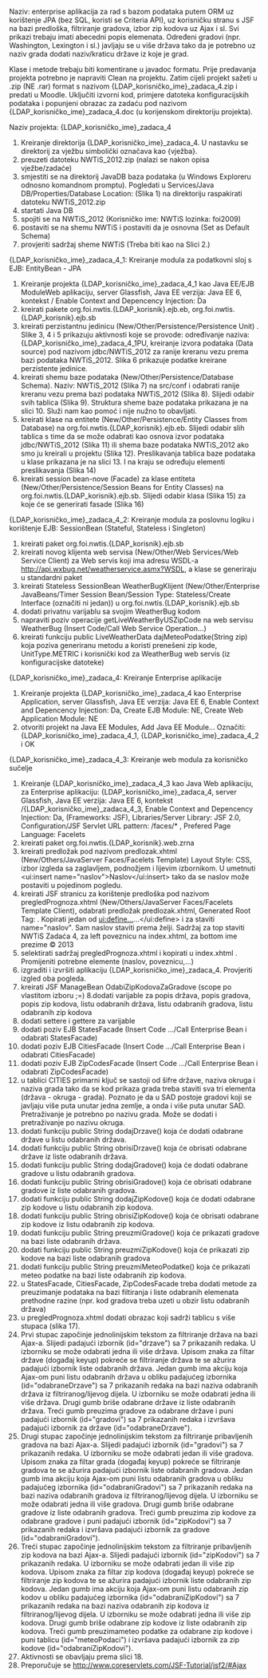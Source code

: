 Naziv: enterprise aplikacija za rad s bazom podataka putem ORM uz korištenje JPA (bez SQL, koristi se Criteria API), uz korisničku stranu s JSF na bazi predloška, filtriranje gradova, izbor zip kodova uz Ajax i sl. Svi prikazi trebaju imati abecedni popis elemenata. Određeni gradovi (npr. Washington, Lexington i sl.) javljaju se u više država tako da je potrebno uz naziv grada dodati naziv/kraticu države iz koje je grad.

Klase i metode trebaju biti komentirane u javadoc formatu. Prije predavanja projekta potrebno je napraviti Clean na projektu. Zatim cijeli projekt sažeti u .zip (NE .rar) format s nazivom {LDAP_korisničko_ime}_zadaca_4.zip i predati u Moodle. Uključiti izvorni kod, primjere datoteka konfiguracijskih podataka i popunjeni obrazac za zadaću pod nazivom {LDAP_korisničko_ime}_zadaca_4.doc (u korijenskom direktoriju projekta).

Naziv projekta: {LDAP_korisničko_ime}_zadaca_4

1.	Kreiranje direktorija {LDAP_korisničko_ime}_zadaca_4. U nastavku se direktorij za vježbu simbolički označava kao {vježba}.
2.	preuzeti datoteku NWTiS_2012.zip (nalazi se nakon opisa vježbe/zadaće)
3.	smjestiti se na direktorij JavaDB baza podataka (u Windows Exploreru odnosno komandnom promptu). Pogledati u Services/Java DB/Properties/Database Location: (Slika 1)
na direktoriju raspakirati datoteku NWTiS_2012.zip
4.	startati Java DB
5.	spojiti se na NWTiS_2012 (Korisničko ime: NWTiS lozinka: foi2009)
6.	postaviti se na shemu NWTiS i postaviti da je osnovna (Set as Default Schema)
7.	provjeriti sadržaj sheme NWTiS (Treba biti kao na Slici 2.)
 

{LDAP_korisničko_ime}_zadaca_4_1: Kreiranje modula za podatkovni sloj s EJB: EntityBean - JPA

1.	Kreiranje projekta {LDAP_korisničko_ime}_zadaca_4_1 kao Java EE/EJB ModuleWeb aplikaciju, server Glassfish, Java EE verzija: Java EE 6, kontekst / Enable Context and Depencency Injection: Da
2.	kreirati pakete org.foi.nwtis.{LDAP_korisnik}.ejb.eb, org.foi.nwtis.{LDAP_korisnik}.ejb.sb
3.	kreirati perzistantnu jedinicu (New/Other/Persistence/Persistence Unit) . Slike 3, 4 i 5 prikazuju aktivnosti koje se provode: određivanje naziva: {LDAP_korisničko_ime}_zadaca_4_1PU, kreiranje izvora podataka (Data source) pod nazivom jdbc/NWTiS_2012 za ranije kreranu vezu prema bazi podataka NWTiS_2012. Slika 6 prikazuje podatke kreirane perzistente jedinice.
4.	kreirati shemu baze podataka (New/Other/Persistence/Database Schema). Naziv: NWTiS_2012 (Slika 7) na src/conf i odabrati ranije kreranu vezu prema bazi podataka NWTiS_2012 (Slika 8). Slijedi odabir svih tablica (Slika 9). Struktura sheme baze podataka prikazana je na slici 10. Služi nam kao pomoć i nije nužno to obavljati. 
5.	kreirati klase na entitete (New/Other/Persistence/Entity Classes from Database) na org.foi.nwtis.{LDAP_korisnik}.ejb.eb. Slijedi odabir slih tablica s time da se može odabrati kao osnova izvor podataka jdbc/NWTiS_2012 (Slika 11) ili shema baze podataka NWTiS_2012 ako smo ju kreirali u projektu (Slika 12). Preslikavanja tablica baze podataka u klase prikazana je na slici 13. I na kraju se određuju elementi preslikavanja (Slika 14)
6.	kreirati session bean-nove (Facade) za klase entiteta (New/Other/Persistence/Session Beans for Entity Classes) na org.foi.nwtis.{LDAP_korisnik}.ejb.sb. Slijedi odabir klasa (Slika 15) za koje će se generirati fasade (Slika 16)
 

{LDAP_korisničko_ime}_zadaca_4_2: Kreiranje modula za poslovnu logiku i korištenje EJB: SessionBean (Stateful, Stateless i Singleton)

1.	kreirati paket org.foi.nwtis.{LDAP_korisnik}.ejb.sb
2.	kreirati novog klijenta web servisa (New/Other/Web Services/Web Service Client) za Web servis koji ima adresu WSDL-a http://api.wxbug.net/weatherservice.asmx?WSDL, a klase se generiraju u standardni paket
3.	kreirati Stateless SessionBean WeatherBugKlijent (New/Other/Enterprise JavaBeans/Timer Session Bean/Session Type: Stateless/Create Interface (označiti ni jedan)) u org.foi.nwtis.{LDAP_korisnik}.ejb.sb
4.	dodati privatnu varijablu sa svojim WeatherBug kodom
5.	napraviti poziv operacije getLiveWeatherByUSZipCode na web servisu WeatherBug (Insert Code/Call Web Service Operation...)
6.	kreirati funkciju public LiveWeatherData dajMeteoPodatke(String zip) koja poziva generiranu metodu a koristi prenešeni zip kode, UnitType.METRIC i korisnički kod za WeatherBug web servis (iz konfiguracijske datoteke)
 

{LDAP_korisničko_ime}_zadaca_4: Kreiranje Enterprise aplikacije

1.	Kreiranje projekta {LDAP_korisničko_ime}_zadaca_4 kao Enterprise Application, server Glassfish, Java EE verzija: Java EE 6, Enable Context and Depencency Injection: Da, Create EJB Module: NE, Create Web Application Module: NE
2.	otvoriti projekt
na Java EE Modules, Add Java EE Module... Označiti: {LDAP_korisničko_ime}_zadaca_4_1, {LDAP_korisničko_ime}_zadaca_4_2 i OK
 

{LDAP_korisničko_ime}_zadaca_4_3: Kreiranje web modula za korisničko sučelje

1.	Kreiranje {LDAP_korisničko_ime}_zadaca_4_3 kao Java Web aplikaciju, za Enterprise aplikaciju: {LDAP_korisničko_ime}_zadaca_4, server Glassfish, Java EE verzija: Java EE 6, kontekst /{LDAP_korisničko_ime}_zadaca_4_3, Enable Context and Depencency Injection: Da, (Frameworks: JSF), Libraries/Server Library: JSF 2.0, Configuration/JSF Servlet URL pattern: /faces/* , Prefered Page Language: Facelets
2.	kreirati paket org.foi.nwtis.{LDAP_korisnik}.web.zrna
3.	kreirati predložak pod nazivom predlozak.xhtml (New/Others/JavaServer Faces/Facelets Template) Layout Style: CSS, izbor izgleda sa zaglavljem, podnožjem i lijevim izbornikom.  U <title>...</title> umetnuti <ui:insert name="naslov">Naslov</ui:insert> tako da se naslov može postaviti u pojedinom pogledu.
4.	kreirati JSF stranicu za korištenje predloška pod nazivom pregledPrognoza.xhtml (New/Others/JavaServer Faces/Facelets Template Client), odabrati predložak predlozak.xhtml, Generated Root Tag: <html>. Kopirati jedan od <ui:define...>...</ui:define> i za staviti name="naslov". Sam naslov staviti prema želji. Sadržaj za top staviti NWTiS Zadaća 4, za left poveznicu na index.xhtml, za bottom ime prezime &copy; 2013
5.	selektirati sadržaj pregledPrognoza.xhtml i kopirati u index.xhtml . Promijeniti potrebne elemente (naslov, poveznicu,...) 
6.	izgraditi i izvršiti aplikaciju {LDAP_korisničko_ime}_zadaca_4. Provjeriti izgled oba pogleda.
7.	kreirati JSF ManageBean OdabiZipKodovaZaGradove (scope po vlastitom izboru ;=)
8.dodati varijable za popis država, popis gradova, popis zip kodova, listu odabranih država, listu odabranih gradova, listu odabranih zip kodova
9.	dodati settere i gettere za varijable
10.	dodati poziv EJB StatesFacade (Insert Code .../Call Enterprise Bean i odabrati StatesFacade)
11.	dodati poziv EJB CitiesFacade (Insert Code .../Call Enterprise Bean i odabrati CitiesFacade)
12.	dodati poziv EJB ZipCodesFacade (Insert Code .../Call Enterprise Bean i odabrati ZipCodesFacade)
13.	u tablici CITIES primarni ključ se sastoji od šifre države, naziva okruga i naziva grada tako da se kod prikaza grada treba staviti sva tri elementa (država - okruga - grada). Poznato je da u SAD postoje gradovi koji se javljaju više puta unutar jedna zemlje, a onda i više puta unutar SAD. Pretraživanje je potrebno po nazivu grada. Može se dodati i pretraživanje po nazivu okruga.
14.	dodati funkciju public String dodajDrzave() koja će dodati odabrane države u listu odabranih država.
15.	dodati funkciju public String obrisiDrzave() koja će obrisati odabrane države iz liste odabranih država.
16.	dodati funkciju public String dodajGradove() koja će dodati odabrane gradove u listu odabranih gradova.
17.	dodati funkciju public String obrisiGradove() koja će obrisati odabrane gradove iz liste odabranih gradova.
18.	dodati funkciju public String dodajZipKodove() koja će dodati odabrane zip kodove u listu odabranih zip kodova.
19.	dodati funkciju public String obrisiZipKodove() koja će obrisati odabrane zip kodove iz listu odabranih zip kodova.
20.	dodati funkciju public String preuzmiGradove() koja će prikazati gradove na bazi liste odabranih država.
21.	dodati funkciju public String preuzmiZipKodove() koja će prikazati zip kodove na bazi liste odabranih gradova
22.	dodati funkciju public String preuzmiMeteoPodatke() koja će prikazati meteo podatke na bazi liste odabranih zip kodova.
23.	u StatesFacade, CitiesFacade, ZipCodesFacade treba dodati metode za preuzimanje podataka na bazi filtiranja i liste odabranih elemenata prethodne razine (npr. kod gradova treba uzeti u obzir listu odabranih država)
24.	u pregledPrognoza.xhtml dodati obrazac koji sadrži tablicu s više stupaca (slika 17).
25.	Prvi stupac započinje jednolinijskim tekstom za filtriranje država na bazi Ajax-a. Slijedi padajući izbornik  (id="drzave") sa 7 prikazanih redaka. U izborniku se može odabrati jedna ili više država. Upisom znaka za filtar države (događaj keyup) pokreće se filtriranje država te se ažurira padajući izbornik liste odabranih država. Jedan gumb ima akciju koja Ajax-om puni listu odabranih država u obliku padajućeg izbornika  (id="odabraneDrzave") sa 7 prikazanih redaka na bazi naziva odabranih država iz filtriranog/lijevog dijela. U izborniku se može odabrati jedna ili više država. Drugi gumb briše odabrane države iz liste odabranih država. Treći gumb preuzima gradove za odabrane države i puni padajući izbornik (id="gradovi") sa 7 prikazanih redaka i izvršava padajući izbornik za države (id="odabraneDrzave"). 
26.	Drugi stupac započinje jednolinijskim tekstom za filtriranje pribavljenih gradova na bazi Ajax-a. Slijedi padajući izbornik  (id="gradovi") sa 7 prikazanih redaka. U izborniku se može odabrati jedan ili više gradova. Upisom znaka za filtar grada (događaj keyup) pokreće se filtriranje gradova te se ažurira padajući izbornik liste odabranih gradova. Jedan gumb ima akciju koja Ajax-om puni listu odabranih gradova u obliku padajućeg izbornika  (id="odabraniGradovi") sa 7 prikazanih redaka na bazi naziva odabranih gradova iz filtriranog/lijevog dijela. U izborniku se može odabrati jedna ili više gradova. Drugi gumb briše odabrane gradove iz liste odabranih gradova. Treći gumb preuzima zip kodove za odabrane gradove i puni padajući izbornik (id="zipKodovi") sa 7 prikazanih redaka i izvršava padajući izbornik za gradove (id="odabraniGradovi"). 
27.	Treći stupac započinje jednolinijskim tekstom za filtriranje pribavljenih zip kodova na bazi Ajax-a. Slijedi padajući izbornik  (id="zipKodovi") sa 7 prikazanih redaka. U izborniku se može odabrati jedan ili više zip kodova. Upisom znaka za filtar zip kodova (događaj keyup) pokreće se filtriranje zip kodova te se ažurira padajući izbornik liste odabranih zip kodova. Jedan gumb ima akciju koja Ajax-om puni listu odabranih zip kodov u obliku padajućeg izbornika  (id="odabraniZipKodovi") sa 7 prikazanih redaka na bazi naziva odabranih zip kodova iz filtriranog/lijevog dijela. U izborniku se može odabrati jedna ili više zip kodova. Drugi gumb briše odabrane zip kodove iz liste odabranih zip kodova. Treći gumb preuzimameteo podatke za odabrane zip kodove i puni tablicu (id="meteoPodaci") i izvršava padajući izbornik za zip kodove (id="odabraniZipKodovi"). 
28.	Aktivnosti se obavljaju prema slici 18.
29.	Preporučuje se http://www.coreservlets.com/JSF-Tutorial/jsf2/#Ajax
